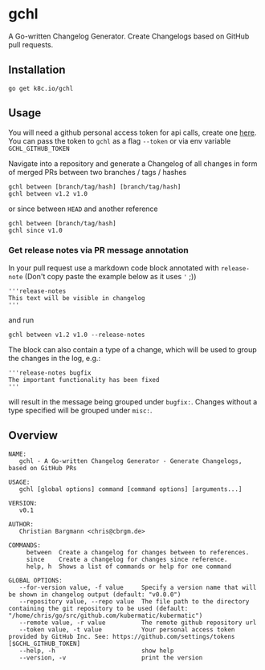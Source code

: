 # gchl

A Go-written Changelog Generator. Create Changelogs based on GitHub pull requests.

## Installation

```
go get k8c.io/gchl
```

## Usage

You will need a github personal access token for api calls, create one [here](https://github.com/settings/tokens).
You can pass the token to `gchl` as a flag `--token` or via env variable `GCHL_GITHUB_TOKEN`

Navigate into a repository and generate a Changelog of all changes in form of merged PRs between two branches / tags / hashes

```
gchl between [branch/tag/hash] [branch/tag/hash]
gchl between v1.2 v1.0
```

or since between `HEAD` and another reference

```
gchl between [branch/tag/hash]
gchl since v1.0
```

### Get release notes via PR message annotation

In your pull request use a markdown code block annotated with `release-note` (Don't copy paste the example below as it uses `'` ;))

```
'''release-notes
This text will be visible in changelog
'''
```

and run

```
gchl between v1.2 v1.0 --release-notes
```

The block can also contain a type of a change, which will be used to group the changes in the log, e.g.:

```
'''release-notes bugfix
The important functionality has been fixed
'''
```

will result in the message being grouped under `bugfix:`. Changes without a type specified will be grouped under `misc:`.

## Overview

```
NAME:
   gchl - A Go-written Changelog Generator - Generate Changelogs, based on GitHub PRs

USAGE:
   gchl [global options] command [command options] [arguments...]

VERSION:
   v0.1

AUTHOR:
   Christian Bargmann <chris@cbrgm.de>

COMMANDS:
     between  Create a changelog for changes between to references.
     since    Create a changelog for changes since reference.
     help, h  Shows a list of commands or help for one command

GLOBAL OPTIONS:
   --for-version value, -f value     Specify a version name that will be shown in changelog output (default: "v0.0.0")
   --repository value, --repo value  The file path to the directory containing the git repository to be used (default: "/home/chris/go/src/github.com/kubermatic/kubermatic")
   --remote value, -r value          The remote github repository url
   --token value, -t value           Your personal access token provided by GitHub Inc. See: https://github.com/settings/tokens [$GCHL_GITHUB_TOKEN]
   --help, -h                        show help
   --version, -v                     print the version
```
